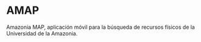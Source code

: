 # AMAP
Amazonia MAP, aplicación móvil para la búsqueda de recursos físicos de la Universidad de la Amazonia.
